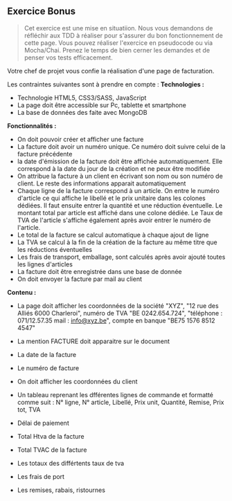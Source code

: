 ## Exercice Bonus

> Cet exercice est une mise en situatiion. Nous vous demandons de réfléchir aux TDD à réaliser pour s'assurer du bon fonctionnement de cette page.
> Vous pouvez réaliser l'exercice en pseudocode ou via Mocha/Chai. Prenez le temps de bien cerner les demandes et de penser vos tests efficacement.

Votre chef de projet vous confie la réalisation d'une page de facturation.

Les contraintes suivantes sont à prendre en compte :
**Technologies :**
- Technologie HTML5, CSS3/SASS, JavaScript
- La page doit être accessible sur Pc, tablette et smartphone
- La base de données des faite avec MongoDB

**Fonctionnalités :**
- On doit pouvoir créer et afficher une facture 
- La facture doit avoir un numéro unique. Ce numéro doit suivre celui de la facture précédente
- la date d'émission de la facture doit être affichée automatiquement. Elle correspond à la date du jour de la création et ne peux être modifiée
- On attribue la facture à un client en écrivant son nom ou son numéro de client. Le reste des informations apparait automatiquement
- Chaque ligne de la facture correspond à un article. On entre le numéro d'article ce qui affiche le libellé et le prix unitaire dans les colones dédiées. Il faut ensuite entrer la quantité et une réduction éventuelle. Le montant total par article est affiché dans une colone dédiée. Le Taux de TVA de l'article s'affiche également après avoir entrer le numéro de l'article.
- Le total de la facture se calcul automatique à chaque ajout de ligne
- La TVA se calcul à la fin de la création de la facture au même titre que les réductions éventuelles 
- Les frais de transport, emballage, sont calculés après avoir ajouté toutes les lignes d'articles
- La facture doit être enregistrée dans une base de donnée
- On doit envoyer la facture par mail au client

**Contenu :**
- La page doit afficher les coordonnées de la société "XYZ", "12 rue des Alliés 6000 Charleroi", numéro de TVA "BE 0242.654.724", "téléphone : 071/12.57.35 mail : info@xyz.be", compte en banque "BE75 1576 8512 4547" 
- La mention FACTURE doit apparaitre sur le document
- La date de la facture
- Le numéro de facture
- On doit afficher les coordonnées du client
- Un tableau reprenant les dfférentes lignes de commande et formatté comme suit : N° ligne, N° article, Libellé, Prix unit, Quantité, Remise, Prix tot, TVA


- Délai de paiement
- Total Htva de la facture
- Total TVAC de la facture
- Les totaux des différtents taux de tva
- Les frais de port
- Les remises, rabais, ristournes

